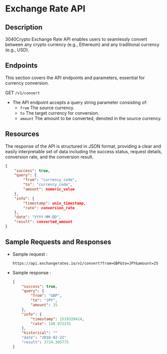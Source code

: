 # Exchange Rate API

## Description

3040Crypto Exchange Rate API enables users to seamlessly convert between any crypto currency (e.g., Ethereum) and any traditional currency (e.g., USD). 

## Endpoints

This section covers the API endpoints and parameters, essential for currency conversion.

GET `/v1/convert`
- The API endpoint accepts a query string parameter consisting of:
    - `from` The source currency.
    - `to` The target currency for conversion.
    - `amount` The amount to be converted, denoted in the source currency.

## Resources

The response of the API is structured in JSON format, providing a clear and easily interpretable set of data including the success status, request details, conversion rate, and the conversion result.

```json
{
    "success": true,
    "query": {
        "from": "currency_code",
        "to": "currency_code",
        "amount": numeric_value
    },
    "info": {
        "timestamp": unix_timestamp,
        "rate": conversion_rate
    },
    "date": "YYYY-MM-DD",
    "result": converted_amount
}
```

## Sample Requests and Responses
- Sample request :
    <br/>
    ```url
    https://api.exchangerates.io/v1/convert?from=GBP&to=JPY&amount=25
    ```
- Sample response :
    <br/>
    ```json
    {
        "success": true,
        "query": {
            "from": "GBP",
            "to": "JPY",
            "amount": 25
        },
        "info": {
            "timestamp": 1519328414,
            "rate": 148.972231
        },
        "historical": ""
        "date": "2018-02-22"
        "result": 3724.305775
    }
    ```
